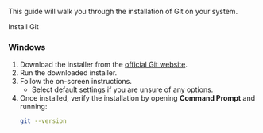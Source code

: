 This guide will walk you through the installation of Git on your system.

Install Git

### Windows
1. Download the installer from the [official Git website](https://git-scm.com/download/win).
2. Run the downloaded installer.
3. Follow the on-screen instructions.
   - Select default settings if you are unsure of any options.
4. Once installed, verify the installation by opening **Command Prompt** and running:
   ```bash
   git --version
